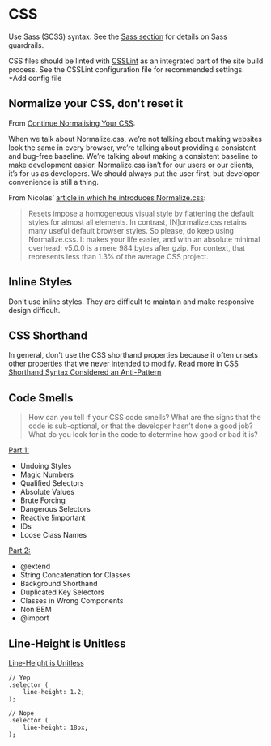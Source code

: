 # CSS
Use Sass (SCSS) syntax. See the [Sass section](sass/01_overview.md) for details on Sass guardrails.

CSS files should be linted with [CSSLint](https://www.npmjs.com/package/csslint) as an integrated part of the site build process. See the CSSLint configuration file for recommended settings. *Add config file

## Normalize your CSS, don't reset it
From [Continue Normalising Your CSS](https://csswizardry.com/2016/10/continue-normalising-your-css/):

When we talk about Normalize.css, we’re not talking about making websites look the same in every browser, we’re talking about providing a consistent and bug-free baseline. We’re talking about making a consistent baseline to make development easier. Normalize.css isn’t for our users or our clients, it’s for us as developers. We should always put the user first, but developer convenience is still a thing.

From Nicolas’ [article in which he introduces Normalize.css](http://nicolasgallagher.com/about-normalize-css/):
> Resets impose a homogeneous visual style by flattening the default styles for almost all elements. In contrast, [N]ormalize.css retains many useful default browser styles.
So please, do keep using Normalize.css. It makes your life easier, and with an absolute minimal overhead: v5.0.0 is a mere 984 bytes after gzip. For context, that represents less than 1.3% of the average CSS project.

## Inline Styles
Don't use inline styles. They are difficult to maintain and make responsive design difficult.

## CSS Shorthand
In general, don't use the CSS shorthand properties because it often unsets other properties that we never intended to modify. Read more in [CSS Shorthand Syntax Considered an Anti-Pattern](https://csswizardry.com/2016/12/css-shorthand-syntax-considered-an-anti-pattern/)

## Code Smells
> How can you tell if your CSS code smells? What are the signs that the code is sub-optional, or that the developer hasn’t done a good job? What do you look for in the code to determine how good or bad it is?

[Part 1:](https://csswizardry.com/2012/11/code-smells-in-css/)
- Undoing Styles
- Magic Numbers
- Qualified Selectors
- Absolute Values
- Brute Forcing
- Dangerous Selectors
- Reactive !important
- IDs
- Loose Class Names

[Part 2:](https://csswizardry.com/2017/02/code-smells-in-css-revisited/)
- @extend
- String Concatenation for Classes
- Background Shorthand
- Duplicated Key Selectors
- Classes in Wrong Components
- Non BEM
- @import

## Line-Height is Unitless
[Line-Height is Unitless](http://allthingssmitty.com/2017/01/30/nope-nope-nope-line-height-is-unitless/)
```
// Yep
.selector (
	line-height: 1.2;
);

// Nope
.selector (
	line-height: 18px;
);
```